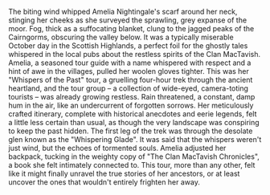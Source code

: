 The biting wind whipped Amelia Nightingale's scarf around her neck, stinging her cheeks as she surveyed the sprawling, grey expanse of the moor.  Fog, thick as a suffocating blanket, clung to the jagged peaks of the Cairngorms, obscuring the valley below.  It was a typically miserable October day in the Scottish Highlands, a perfect foil for the ghostly tales whispered in the local pubs about the restless spirits of the Clan MacTavish. Amelia, a seasoned tour guide with a name whispered with respect and a hint of awe in the villages, pulled her woolen gloves tighter.  This was her "Whispers of the Past" tour, a gruelling four-hour trek through the ancient heartland, and the tour group – a collection of wide-eyed, camera-toting tourists – was already growing restless.  Rain threatened, a constant, damp hum in the air, like an undercurrent of forgotten sorrows.  Her meticulously crafted itinerary, complete with historical anecdotes and eerie legends, felt a little less certain than usual, as though the very landscape was conspiring to keep the past hidden.  The first leg of the trek was through the desolate glen known as the "Whispering Glade". It was said that the whispers weren't just wind, but the echoes of tormented souls. Amelia adjusted her backpack, tucking in the weighty copy of "The Clan MacTavish Chronicles", a book she felt intimately connected to. This tour, more than any other, felt like it might finally unravel the true stories of her ancestors, or at least uncover the ones that wouldn't entirely frighten her away.
